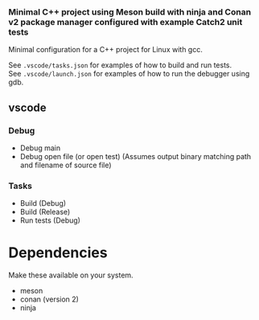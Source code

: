 ### Minimal C++ project using Meson build with ninja and Conan v2 package manager configured with example Catch2 unit tests

Minimal configuration for a C++ project for Linux with gcc.



See `.vscode/tasks.json` for examples of how to build and run tests.  
See `.vscode/launch.json` for examples of how to run the debugger using gdb.

## vscode
### Debug
- Debug main
- Debug open file (or open test) (Assumes output binary matching path and filename of source file)
### Tasks
- Build (Debug)
- Build (Release)
- Run tests (Debug)

# Dependencies
Make these available on your system.

- meson
- conan (version 2)
- ninja

